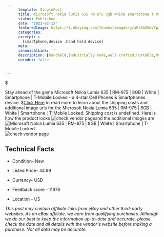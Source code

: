 ```yaml
---
      template: SinglePost
      title: microsoft nokia lumia 635 rm 975 8gb white smartphone t mobile locked
      status: Published
      date: '2023-02-12'
      featuredImage: https://i.ebayimg.com/thumbs/images/g/aRsAAOSwVYpimObO/s-l225.jpg
      categories: 
      excerpt: >-
        [smartphone,device ,hand held device]
      meta:
      canonicalLink: ''
      description: [handheld,industrially made,well crafted,Portable,Mobile,Compact,Convenient,Lightweight,Maneuverable,Man-portable,Miniature,Carriable,Hand-held,Light,Holdable,Transportable,Mobile device,Pocket-sized,On-the-go,Wireless,Cordless,Compact size,Convenient size, smartphone,device ,hand held device]
      noindex: false
      
        
---
```

$

Stay ahead of the game Microsoft Nokia Lumia 635 | RM-975 | 8GB | White | Smartphone | T-Mobile Locked - a 4-star Cell Phones & Smartphones device.
$[Click Here](https://www.ebay.com/itm/185550997063?hash=item2b33b38647%3Ag%3AaRsAAOSwVYpimObO&amdata=enc%3AAQAHAAAA4MD5BSSEXuwXQkoNV4SDGEe6NBeiEVWbG4KOHNKFvcEMugog00HqJmRowowodogBdplXieEPA5CemP5yJEEIe9buiYD2L1M%2Bgxhpg%2BCpbA4mjEGqUoNFQbCZ0pBt9EzZWoJiHcZZHWfW9eYBrjb4EmyRBIRgMAU1tB%2BrRx9jgzgSsTz9x8mN36Zm%2BDWUfOaj%2BiM7iiFfpZYlF1qU8BvGObB76tFbfG5uULMLosgMaMvMTBwyyTW6EQXJ%2BP%2FIH%2B0OFU2k6i6bI%2FdFgFd%2BEqhRmBLbl2pPlC02pUVi7x6SCEFr&mkevt=1&mkcid=1&mkrid=711-53200-19255-0&campid=%253CePNCampaignId%253E&customid=%253CreferenceId%253E&toolid=10049) to read more to learn about the shipping costs and additional image urls for the Microsoft Nokia Lumia 635 | RM-975 | 8GB | White | Smartphone | T-Mobile Locked. Shipping cost is undefined. Here is how the product looks ![check vendor page](https://i.ebayimg.com/thumbs/images/g/aRsAAOSwVYpimObO/s-l225.jpg)and the additional images are![Microsoft Nokia Lumia 635 | RM-975 | 8GB | White | Smartphone | T-Mobile Locked](https://i.ebayimg.com/images/g/aRsAAOSwVYpimObO/s-l640.jpg)![check vendor page](https://origin-galleryplus.ebayimg.com/ws/web/185550997063_2_0_1/225x225.jpg,https://origin-galleryplus.ebayimg.com/ws/web/185550997063_3_0_1/225x225.jpg,https://origin-galleryplus.ebayimg.com/ws/web/185550997063_4_0_1/225x225.jpg,https://origin-galleryplus.ebayimg.com/ws/web/185550997063_5_0_1/225x225.jpg,https://origin-galleryplus.ebayimg.com/ws/web/185550997063_6_0_1/225x225.jpg,https://origin-galleryplus.ebayimg.com/ws/web/185550997063_7_0_1/225x225.jpg)



 ## Technical Facts 



     
      

 - Condition- New 


      

 - Listed Price- 44.99 


      

 - Currency- USD 


      

 - Feedback score - 11976 


      

 - Location - US 


      
      

 *_This post may contain affiliate links from eBay and other third-party websites. As an eBay affiliate, we earn from qualifying purchases. Although we do our best to keep the information up-to-date and accurate, please check the date and all details with the vendor's website before making a purchase. Not all data may be accurate._*







